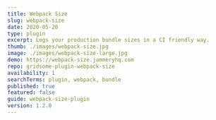 ```yaml
---
title: Webpack Size
slug: webpack-size
date: 2020-05-20
type: plugin
excerpt: Logs your production bundle sizes in a CI friendly way.
thumb: ./images/webpack-size.jpg
image: ./images/webpack-size-large.jpg
demo: https://webpack-size.jammeryhq.com
repo: gridsome-plugin-webpack-size
availability: 1
searchTerms: plugin, webpack, bundle
published: true
featured: false
guide: webpack-size-plugin
version: 1.2.0
---
```

